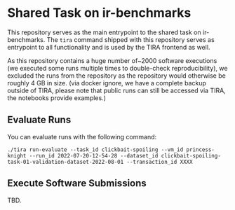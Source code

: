 # Shared Task on ir-benchmarks

This repository serves as the main entrypoint to the shared task on ir-benchmarks.
The `tira` command shipped with this repository serves as entrypoint to all functionality and is used by the TIRA frontend as well.

As this repository contains a huge number of~2000 software executions (we executed some runs multiple times to double-check reproducibility), we excluded the runs from the repository as the repository would otherwise be roughly 4 GB in size. (via docker ignore, we have a complete backup outside of TIRA, please note that public runs can still be accessed via TIRA, the notebooks provide examples.)

## Evaluate Runs

You can evaluate runs with the following command:

```
./tira run-evaluate --task_id clickbait-spoiling --vm_id princess-knight --run_id 2022-07-20-12-54-28 --dataset_id clickbait-spoiling-task-01-validation-dataset-2022-08-01 --transaction_id XXXX
```

## Execute Software Submissions

TBD.

